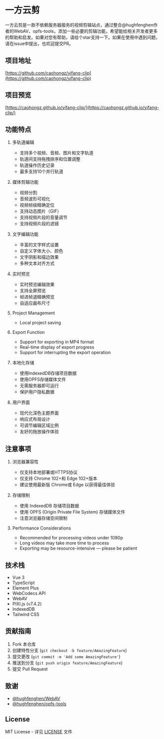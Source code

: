 # 一方云剪

一方云剪是一款不依赖服务器服务的视频剪辑站点，通过整合@hughfenghen作者的WebAV、opfs-tools，添加一些必要的剪辑功能，希望能给相关开发者更多的帮助和启发。如果对您有帮助，请给个star支持一下。如果在使用中遇到问题，请在issue中提出，也欢迎提交PR。

## 项目地址

[https://github.com/caohongz/yifang-clip](https://github.com/caohongz/yifang-clip)

## 项目预览

[https://caohongz.github.io/yifang-clip/](https://caohongz.github.io/yifang-clip/)

## 功能特点

1. 多轨道编辑
   - 支持多个视频、音频、图片和文字轨道
   - 轨道间支持拖拽排序和位置调整
   - 轨道操作历史记录
   - 最多支持10个并行轨道

2. 媒体剪辑功能
   - 视频分割
   - 音频波形可视化
   - 视频帧级精确定位
   - 支持动态图片（GIF）
   - 支持视频片段的音量调节
   - 支持视频片段的滤镜

3. 文字编辑功能
   - 丰富的文字样式设置
   - 自定义字体大小、颜色
   - 文字阴影和描边效果
   - 多种文本对齐方式

4. 实时预览
   - 实时预览编辑效果
   - 支持全屏预览
   - 帧进帧退精确预览
   - 自适应画布尺寸

5. Project Management
   - Local project saving

6. Export Function
   - Support for exporting in MP4 format
   - Real-time display of export progress
   - Support for interrupting the export operation

7. 本地化存储
   - 使用IndexedDB存储项目数据
   - 使用OPFS存储媒体文件
   - 无需服务器即可运行
   - 保护用户隐私数据

8. 用户界面
   - 现代化深色主题界面
   - 响应式布局设计
   - 可调节编辑区域比例
   - 友好的拖放操作体验

## 注意事项

1. 浏览器兼容性
   - 仅支持本地部署或HTTPS协议
   - 仅支持 Chrome 102+和 Edge 102+版本
   - 建议使用最新版 Chrome或 Edge 以获得最佳体验

2. 存储限制
   - 使用 IndexedDB 存储项目数据
   - 使用 OPFS (Origin Private File System) 存储媒体文件
   - 注意浏览器存储空间限制

3. Performance Considerations
   - Recommended for processing videos under 1080p
   - Long videos may take more time to process
   - Exporting may be resource-intensive — please be patient

## 技术栈

- Vue 3
- TypeScript
- Element Plus
- WebCodecs API
- WebAV
- PIXI.js (v7.4.2)
- IndexedDB
- Tailwind CSS

## 贡献指南

1. Fork 本仓库
2. 创建特性分支 (`git checkout -b feature/AmazingFeature`)
3. 提交更改 (`git commit -m 'Add some AmazingFeature'`)
4. 推送到分支 (`git push origin feature/AmazingFeature`)
5. 提交 Pull Request

## 致谢

- [@hughfenghen/WebAV](https://github.com/bilibili/WebAV)
- [@hughfenghen/opfs-tools](https://github.com/hughfenghen/opfs-tools)

## License

MIT License - 详见 [LICENSE](LICENSE) 文件

